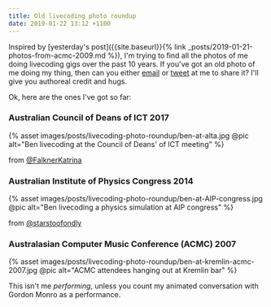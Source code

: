 ```yaml
---
title: Old livecoding photo roundup
date: 2019-01-22 13:12 +1100
---
```


Inspired by [yesterday's post]({{site.baseurl}}{% link
_posts/2019-01-21-photos-from-acmc-2009.md %}), I'm trying to find all the
photos of me doing livecoding gigs over the past 10 years. If you've got an old
photo of me doing my thing, then can you either
[email](mailto:ben.swift@anu.edu.au) or [tweet](https://twitter.com/benswift) at
me to share it? I'll give you authoreal credit and hugs.

Ok, here are the ones I've got so far:

### Australian Council of Deans of ICT 2017

{% asset images/posts/livecoding-photo-roundup/ben-at-alta.jpg @pic alt="Ben livecoding at the Council of Deans' of ICT meeting" %}

from [@FalknerKatrina](https://twitter.com/FalknerKatrina/status/854861227809361920)

### Australian Institute of Physics Congress 2014

{% asset images/posts/livecoding-photo-roundup/ben-at-AIP-congress.jpg @pic alt="Ben livecoding a physics simulation at AIP congress" %}

from [@starstoofondly](https://twitter.com/starstoofondly/status/542177320321024000)

### Australasian Computer Music Conference (ACMC) 2007

{% asset images/posts/livecoding-photo-roundup/ben-at-kremlin-acmc-2007.jpg @pic alt="ACMC attendees hanging out at Kremlin bar" %}

This isn't me *performing*, unless you count my animated conversation with
Gordon Monro as a performance.
